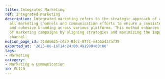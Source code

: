 ```yaml
---
title: Integrated Marketing
ref: integrated-marketing
description: Integrated marketing refers to the strategic approach of coordinating
  all marketing channels and communication efforts to ensure a consistent message
  and cohesive branding across various platforms. This method enhances the effectiveness
  of marketing campaigns by aligning strategies and maximizing the impact of each
  channel.
notion_page_id: 214d6625-c679-80cc-8771-e46ba437a739
exported_at: '2025-06-16T14:24:00.491900+00:00'
tags:
- Marketing
category:
- Marketing & Communication
id: GL119
---
```



